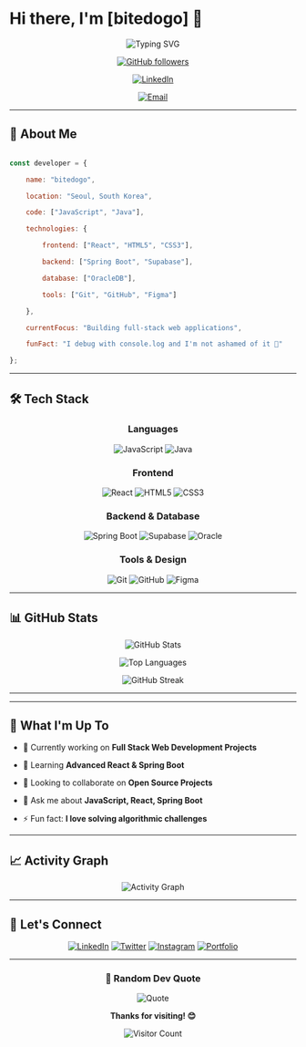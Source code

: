 # Hi there, I'm [bitedogo] 👋



<div align="center">



  

![Typing SVG](https://readme-typing-svg.demolab.com?font=Fira+Code&weight=600&size=24&duration=3000&pause=1000&color=00D9FF&center=true&vCenter=true&multiline=true&width=600&height=100&lines=Full+Stack+Developer;Problem+Solver;Tech+Enthusiast)



[![GitHub followers](https://img.shields.io/github/followers/bitedogo?style=social)](https://github.com/bitedogo)

[![LinkedIn](https://img.shields.io/badge/LinkedIn-Connect-blue?style=flat-square&logo=linkedin)](https://linkedin.com/in/yourprofile)

[![Email](https://img.shields.io/badge/Email-Contact-red?style=flat-square&logo=gmail&logoColor=white)](mailto:your.email@example.com)



</div>



---



## 🚀 About Me



```javascript

const developer = {

    name: "bitedogo",

    location: "Seoul, South Korea",

    code: ["JavaScript", "Java"],

    technologies: {

        frontend: ["React", "HTML5", "CSS3"],

        backend: ["Spring Boot", "Supabase"],

        database: ["OracleDB"],

        tools: ["Git", "GitHub", "Figma"]

    },

    currentFocus: "Building full-stack web applications",

    funFact: "I debug with console.log and I'm not ashamed of it 🐛"

};

```



---



## 🛠️ Tech Stack



<div align="center">



### Languages

![JavaScript](https://img.shields.io/badge/JavaScript-F7DF1E?style=for-the-badge&logo=javascript&logoColor=black) ![Java](https://img.shields.io/badge/Java-ED8B00?style=for-the-badge&logo=openjdk&logoColor=white)



### Frontend

![React](https://img.shields.io/badge/React-20232A?style=for-the-badge&logo=react&logoColor=61DAFB) ![HTML5](https://img.shields.io/badge/HTML5-E34F26?style=for-the-badge&logo=html5&logoColor=white) ![CSS3](https://img.shields.io/badge/CSS3-1572B6?style=for-the-badge&logo=css3&logoColor=white)



### Backend & Database

![Spring Boot](https://img.shields.io/badge/Spring_Boot-6DB33F?style=for-the-badge&logo=spring&logoColor=white) ![Supabase](https://img.shields.io/badge/Supabase-3ECF8E?style=for-the-badge&logo=supabase&logoColor=white) ![Oracle](https://img.shields.io/badge/Oracle-F80000?style=for-the-badge&logo=oracle&logoColor=white)



### Tools & Design

![Git](https://img.shields.io/badge/Git-F05032?style=for-the-badge&logo=git&logoColor=white) ![GitHub](https://img.shields.io/badge/GitHub-181717?style=for-the-badge&logo=github&logoColor=white) ![Figma](https://img.shields.io/badge/Figma-F24E1E?style=for-the-badge&logo=figma&logoColor=white)



</div>



---



## 📊 GitHub Stats



<div align="center">



![GitHub Stats](https://github-readme-stats.vercel.app/api?username=bitedogo&show_icons=true&theme=tokyonight&hide_border=true&count_private=true)



![Top Languages](https://github-readme-stats.vercel.app/api/top-langs/?username=bitedogo&layout=compact&theme=tokyonight&hide_border=true)



![GitHub Streak](https://streak-stats.demolab.com/?user=bitedogo&theme=tokyonight&hide_border=true)



</div>



---



---



## 💼 What I'm Up To



- 🔭 Currently working on **Full Stack Web Development Projects**

- 🌱 Learning **Advanced React & Spring Boot**

- 👯 Looking to collaborate on **Open Source Projects**

- 💬 Ask me about **JavaScript, React, Spring Boot**

- ⚡ Fun fact: **I love solving algorithmic challenges**



---



## 📈 Activity Graph



<div align="center">



![Activity Graph](https://github-readme-activity-graph.vercel.app/graph?username=bitedogo&theme=tokyo-night&hide_border=true&area=true)



</div>



---



## 🤝 Let's Connect



<div align="center">



[![LinkedIn](https://img.shields.io/badge/LinkedIn-0077B5?style=for-the-badge&logo=linkedin&logoColor=white)](https://linkedin.com/in/yourprofile) [![Twitter](https://img.shields.io/badge/Twitter-1DA1F2?style=for-the-badge&logo=twitter&logoColor=white)](https://twitter.com/yourusername) [![Instagram](https://img.shields.io/badge/Instagram-E4405F?style=for-the-badge&logo=instagram&logoColor=white)](https://instagram.com/yourusername) [![Portfolio](https://img.shields.io/badge/Portfolio-000000?style=for-the-badge&logo=About.me&logoColor=white)](https://yourportfolio.com)



</div>



---



<div align="center">

  

### 💭 Random Dev Quote

![Quote](https://quotes-github-readme.vercel.app/api?type=horizontal&theme=tokyonight)



</div>



<div align="center">



**Thanks for visiting! 😊**



![Visitor Count](https://komarev.com/ghpvc/?username=bitedogo&color=blue&style=flat)



</div>
